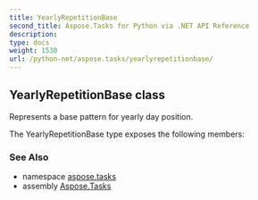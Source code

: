 ```yaml
---
title: YearlyRepetitionBase
second_title: Aspose.Tasks for Python via .NET API Reference
description: 
type: docs
weight: 1530
url: /python-net/aspose.tasks/yearlyrepetitionbase/
---
```


## YearlyRepetitionBase class

Represents a base pattern for yearly day position.

The YearlyRepetitionBase type exposes the following members:

### See Also

* namespace [aspose.tasks](/tasks/python-net/aspose.tasks/)
* assembly [Aspose.Tasks](/tasks/python-net/)

